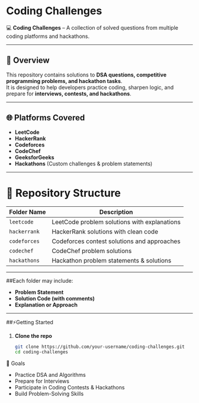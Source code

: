 # Coding Challenges

💻 **Coding Challenges** – A collection of solved questions from multiple coding platforms and hackathons.

---

## 📌 Overview
This repository contains solutions to **DSA questions, competitive programming problems, and hackathon tasks**.  
It is designed to help developers practice coding, sharpen logic, and prepare for **interviews, contests, and hackathons**.

---

## 🌐 Platforms Covered
- **LeetCode**
- **HackerRank**
- **Codeforces**
- **CodeChef**
- **GeeksforGeeks**
- **Hackathons** (Custom challenges & problem statements)

---

# 📂 Repository Structure

| Folder Name      | Description                                   |
|------------------|-----------------------------------------------|
| `leetcode `      | LeetCode problem solutions with explanations  |
| `hackerrank `    | HackerRank solutions with clean code          |
| `codeforces `    | Codeforces contest solutions and approaches   |
| `codechef `      | CodeChef problem solutions                    |
| `hackathons `    | Hackathon problem statements & solutions      |


---

##Each folder may include:

- **Problem Statement**
- **Solution Code (with comments)**
- **Explanation or Approach**

---

##⚡Getting Started

1. **Clone the repo**
   ```bash
   git clone https://github.com/your-username/coding-challenges.git
   cd coding-challenges

🎯 Goals

- Practice DSA and Algorithms
- Prepare for Interviews
- Participate in Coding Contests & Hackathons
- Build Problem-Solving Skills
